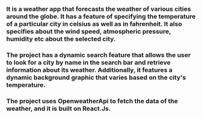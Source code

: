 ### It is a weather app that forecasts the weather of various cities around the globe. It has a feature of specifying the temperature of a particular city in celsius as well as in fahrenheit. It also specifies about the wind speed, atmospheric pressure, humidity etc about the selected city.
### The project has a dynamic search feature that allows the user to look for a city by name in the search bar and retrieve information about its weather. Additionally, it features a dynamic background graphic that varies based on the city's temperature.
### The project uses OpenweatherApi to fetch the data of the weather, and it is built on React.Js.
